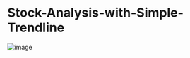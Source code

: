 # Stock-Analysis-with-Simple-Trendline




![image](https://github.com/user-attachments/assets/1c18bcca-17e8-490e-9dbb-3670efe87cc8)
